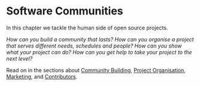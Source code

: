 # Software Communities

In this chapter we tackle the human side of open source projects.

*How can you build a community that lasts? How can you organise a project that serves different needs, schedules and people? How can you show what your project can do? How can you get help to take your project to the next level?*

Read on in the sections about [Community Building](./building.md), [Project Organisation](./organisation.md), [Marketing](./marketing.md), and [Contributors](./contributors.md).